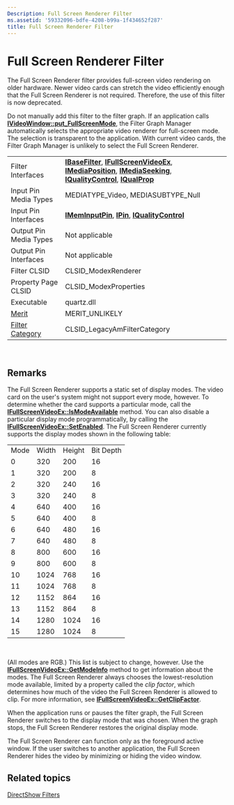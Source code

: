 ```yaml
---
Description: Full Screen Renderer Filter
ms.assetid: '59332096-bdfe-4208-b99a-1f434652f287'
title: Full Screen Renderer Filter
---
```


# Full Screen Renderer Filter

The Full Screen Renderer filter provides full-screen video rendering on older hardware. Newer video cards can stretch the video efficiently enough that the Full Screen Renderer is not required. Therefore, the use of this filter is now deprecated.

Do not manually add this filter to the filter graph. If an application calls [**IVideoWindow::put\_FullScreenMode**](ivideowindow-put-fullscreenmode.md), the Filter Graph Manager automatically selects the appropriate video renderer for full-screen mode. The selection is transparent to the application. With current video cards, the Filter Graph Manager is unlikely to select the Full Screen Renderer.



|                                          |                                                                                                                                                                                                                                                    |
|------------------------------------------|----------------------------------------------------------------------------------------------------------------------------------------------------------------------------------------------------------------------------------------------------|
| Filter Interfaces                        | [**IBaseFilter**](ibasefilter.md), [**IFullScreenVideoEx**](ifullscreenvideoex.md), [**IMediaPosition**](imediaposition.md), [**IMediaSeeking**](imediaseeking.md), [**IQualityControl**](iqualitycontrol.md), [**IQualProp**](iqualprop.md) |
| Input Pin Media Types                    | MEDIATYPE\_Video, MEDIASUBTYPE\_Null                                                                                                                                                                                                               |
| Input Pin Interfaces                     | [**IMemInputPin**](imeminputpin.md), [**IPin**](ipin.md), [**IQualityControl**](iqualitycontrol.md)                                                                                                                                             |
| Output Pin Media Types                   | Not applicable                                                                                                                                                                                                                                     |
| Output Pin Interfaces                    | Not applicable                                                                                                                                                                                                                                     |
| Filter CLSID                             | CLSID\_ModexRenderer                                                                                                                                                                                                                               |
| Property Page CLSID                      | CLSID\_ModexProperties                                                                                                                                                                                                                             |
| Executable                               | quartz.dll                                                                                                                                                                                                                                         |
| [Merit](merit.md)                       | MERIT\_UNLIKELY                                                                                                                                                                                                                                    |
| [Filter Category](filter-categories.md) | CLSID\_LegacyAmFilterCategory                                                                                                                                                                                                                      |



 

## Remarks

The Full Screen Renderer supports a static set of display modes. The video card on the user's system might not support every mode, however. To determine whether the card supports a particular mode, call the [**IFullScreenVideoEx::IsModeAvailable**](ifullscreenvideoex-ismodeavailable.md) method. You can also disable a particular display mode programmatically, by calling the [**IFullScreenVideoEx::SetEnabled**](ifullscreenvideoex-setenabled.md). The Full Screen Renderer currently supports the display modes shown in the following table:



|      |       |        |           |
|------|-------|--------|-----------|
| Mode | Width | Height | Bit Depth |
| 0    | 320   | 200    | 16        |
| 1    | 320   | 200    | 8         |
| 2    | 320   | 240    | 16        |
| 3    | 320   | 240    | 8         |
| 4    | 640   | 400    | 16        |
| 5    | 640   | 400    | 8         |
| 6    | 640   | 480    | 16        |
| 7    | 640   | 480    | 8         |
| 8    | 800   | 600    | 16        |
| 9    | 800   | 600    | 8         |
| 10   | 1024  | 768    | 16        |
| 11   | 1024  | 768    | 8         |
| 12   | 1152  | 864    | 16        |
| 13   | 1152  | 864    | 8         |
| 14   | 1280  | 1024   | 16        |
| 15   | 1280  | 1024   | 8         |



 

(All modes are RGB.) This list is subject to change, however. Use the [**IFullScreenVideoEx::GetModeInfo**](ifullscreenvideoex-getmodeinfo.md) method to get information about the modes. The Full Screen Renderer always chooses the lowest-resolution mode available, limited by a property called the *clip factor*, which determines how much of the video the Full Screen Renderer is allowed to clip. For more information, see [**IFullScreenVideoEx::GetClipFactor**](ifullscreenvideoex-getclipfactor.md).

When the application runs or pauses the filter graph, the Full Screen Renderer switches to the display mode that was chosen. When the graph stops, the Full Screen Renderer restores the original display mode.

The Full Screen Renderer can function only as the foreground active window. If the user switches to another application, the Full Screen Renderer hides the video by minimizing or hiding the video window.

## Related topics

<dl> <dt>

[DirectShow Filters](directshow-filters.md)
</dt> </dl>

 

 



